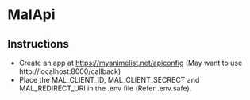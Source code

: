 # MalApi

## Instructions

-   Create an app at https://myanimelist.net/apiconfig (May want to use http://localhost:8000/callback)
-   Place the MAL_CLIENT_ID, MAL_CLIENT_SECRECT and MAL_REDIRECT_URI in the .env file (Refer .env.safe).
